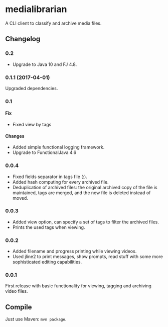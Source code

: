 # medialibrarian

A CLI client to classify and archive media files.

## Changelog
### 0.2
* Upgrade to Java 10 and FJ 4.8.

### 0.1.1 (2017-04-01)
Upgraded dependencies.

### 0.1
#### Fix
* Fixed view by tags

#### Changes
* Added simple functional logging framework.
* Upgrade to FunctionalJava 4.6

### 0.0.4

* Fixed fields separator in tags file (:).
* Added hash computing for every archived file.
* Deduplication of archived files: the original archived copy of the file is maintained, tags are merged, and the
  new file is deleted instead of moved.

### 0.0.3

* Added view option, can specify a set of tags to filter the archived files.
* Prints the used tags when viewing.

### 0.0.2

* Added filename and progress printing while viewing videos.
* Used jline2 to print messages, show prompts, read stuff with some more sophisticated editing capabilities.

### 0.0.1

First release with basic functionality for viewing, tagging and archiving video files.

## Compile

Just use Maven: `mvn package`.